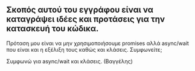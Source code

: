 Σκοπός αυτού του εγγράφου είναι να καταγράψει ιδέες και προτάσεις για την 
κατασκευή του κώδικα.
--------------------------------

Πρόταση μου είναι να μην χρησιμοποιήσουμε promises αλλά async/wait που είναι και η εξέλιξη τους καθώς και κλάσεις. Συμφωνείτε;

Συμφωνώ για async/wait και κλάσεις. (Βαγγέλης)
